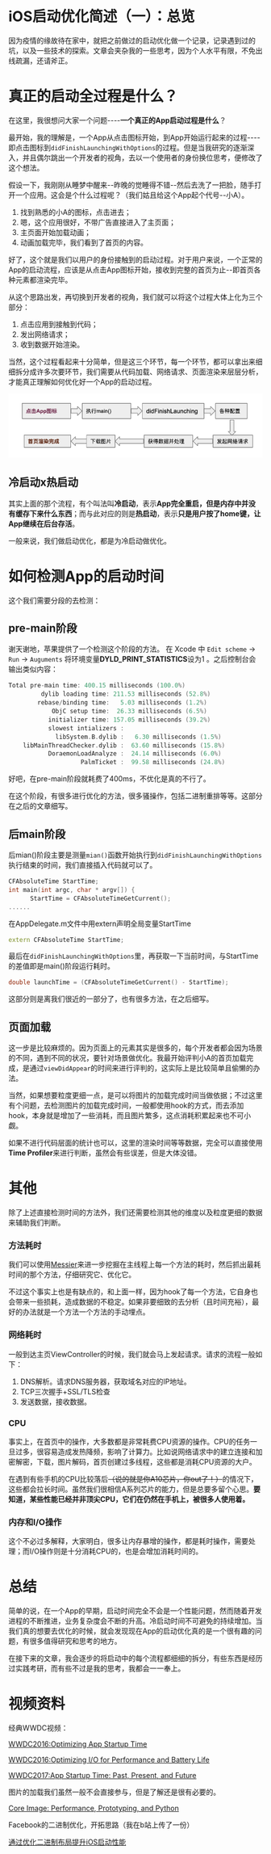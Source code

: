 # iOS启动优化简述（一）：总览
因为疫情的缘故待在家中，就把之前做过的启动优化做一个记录，记录遇到过的坑，以及一些技术的探索。文章会夹杂我的一些思考，因为个人水平有限，不免出线疏漏，还请斧正。

# 真正的启动全过程是什么？
在这里，我很想问大家一个问题----**一个真正的App启动过程是什么**？

最开始，我的理解是，一个App从点击图标开始，到App开始运行起来的过程----即点击图标到`didFinishLaunchingWithOptions`的过程。但是当我研究的逐渐深入，并且偶尔跳出一个开发者的视角，去以一个使用者的身份换位思考，便修改了这个想法。

假设一下，我刚刚从睡梦中醒来--昨晚的觉睡得不错--然后去洗了一把脸，随手打开一个应用。这会是个什么过程呢？（我们姑且给这个App起个代号--小A）。
 
 1. 找到熟悉的小A的图标，点击进去；
 2. 嗯，这个应用很好，不带广告直接进入了主页面；
 3. 主页面开始加载动画；
 4. 动画加载完毕，我们看到了首页的内容。


好了，这个就是我们以用户的身份接触到的启动过程。对于用户来说，一个正常的App的启动流程，应该是从点击App图标开始，接收到完整的首页为止--即首页各种元素都渲染完毕。

从这个思路出发，再切换到开发者的视角，我们就可以将这个过程大体上化为三个部分：
1. 点击应用到接触到代码；
2. 发出网络请求；
3. 收到数据开始渲染。

当然，这个过程看起来十分简单，但是这三个环节，每一个环节，都可以拿出来细细拆分成许多次要环节，我们需要从代码加载、网络请求、页面渲染来层层分析，才能真正理解如何优化好一个App的启动过程。

![过程](https://github.com/BiBoyang/BoyangBlog/blob/master/Image/AppStartUp_00.png?raw=true)


## 冷启动x热启动
其实上面的那个流程，有个叫法叫**冷启动**，表示**App完全重启，但是内存中并没有缓存下来什么东西**；而与此对应的则是**热启动**，表示**只是用户按了home键，让App继续在后台存活**。

一般来说，我们做启动优化，都是为冷启动做优化。


# 如何检测App的启动时间
这个我们需要分段的去检测：

## pre-main阶段
谢天谢地，苹果提供了一个检测这个阶段的方法。
在 Xcode 中 `Edit scheme` -> `Run` -> `Auguments` 将环境变量**DYLD_PRINT_STATISTICS**设为1 。之后控制台会输出类似内容：
```C++
Total pre-main time: 400.15 milliseconds (100.0%)
         dylib loading time: 211.53 milliseconds (52.8%)
        rebase/binding time:   5.03 milliseconds (1.2%)
            ObjC setup time:  26.33 milliseconds (6.5%)
           initializer time: 157.05 milliseconds (39.2%)
           slowest intializers :
             libSystem.B.dylib :   6.30 milliseconds (1.5%)
    libMainThreadChecker.dylib :  63.60 milliseconds (15.8%)
           DoraemonLoadAnalyze :  24.14 milliseconds (6.0%)
                    PalmTicket :  99.58 milliseconds (24.8%)
```
好吧，在pre-main阶段就耗费了400ms，不优化是真的不行了。

在这个阶段，有很多进行优化的方法，很多骚操作，包括二进制重排等等。这部分在之后的文章细写。

## 后main阶段
后mian()阶段主要是测量`mian()`函数开始执行到`didFinishLaunchingWithOptions`执行结束的时间，我们直接插入代码就可以了。

```C++
CFAbsoluteTime StartTime;
int main(int argc, char * argv[]) {
      StartTime = CFAbsoluteTimeGetCurrent();
......
```
在AppDelegate.m文件中用extern声明全局变量StartTime
```C++
extern CFAbsoluteTime StartTime;
```
最后在`didFinishLaunchingWithOptions`里，再获取一下当前时间，与StartTime的差值即是main()阶段运行耗时。
```C++
double launchTime = (CFAbsoluteTimeGetCurrent() - StartTime);
```

这部分则是离我们很近的一部分了，也有很多方法，在之后细写。

## 页面加载
这一步是比较麻烦的。因为页面上的元素其实是很多的，每个开发者都会因为场景的不同，遇到不同的状况，要针对场景做优化。我最开始评判小A的首页加载完成，是通过`viewDidAppear`的时间来进行评判的，这实际上是比较简单且偷懒的办法。

当然，如果想要粒度更细一点，是可以将图片的加载完成时间当做依据；不过这里有个问题，去检测图片的加载完成时间，一般都使用hook的方式，而去添加hook，本身就是增加了一些消耗，而且图片繁多，这点消耗积累起来也不可小觑。

如果不进行代码层面的统计也可以，这里的渲染时间等等数据，完全可以直接使用**Time Profiler**来进行判断，虽然会有些误差，但是大体没错。


# 其他

除了上述直接检测时间的方法外，我们还需要检测其他的维度以及粒度更细的数据来辅助我们判断。
### 方法耗时

我们可以使用[Messier](https://messier.app/)来进一步挖掘在主线程上每一个方法的耗时，然后抓出最耗时间的那个方法，仔细研究它、优化它。

不过这个事实上也是有缺点的，和上面一样，因为hook了每一个方法，它自身也会带来一些损耗，造成数据的不稳定。如果非要细致的去分析（且时间充裕），最好的办法就是一个方法一个方法的手动埋点。

### 网络耗时
一般到达主页ViewController的时候，我们就会马上发起请求。请求的流程一般如下：
1. DNS解析。请求DNS服务器，获取域名对应的IP地址。
2. TCP三次握手+SSL/TLS检查
3. 发送数据，接收数据。
            
### CPU

事实上，在首页中的操作，大多数都是非常耗费CPU资源的操作。CPU的任务一旦过多，很容易造成发热降频，影响了计算力。比如说网络请求中的建立连接和加密解密，下载，图片解码，首页创建过多线程，这些都是消耗CPU资源的大户。

在遇到有些手机的CPU比较落后~~（说的就是你A10芯片，你out了！）~~的情况下，这些都会拉长时间。虽然我们很相信A系列芯片的能力，但是总要多留个心思。**要知道，某些性能已经并非顶尖CPU，它们在仍然在手机上，被很多人使用着。**


### 内存和I/O操作

这个不必过多解释，大家明白，很多让内存暴增的操作，都是耗时操作，需要处理；而I/O操作则是十分消耗CPU的，也是会增加消耗时间的。


# 总结 
简单的说，在一个App的早期，启动时间完全不会是一个性能问题，然而随着开发进程的不断推进，业务复杂度会不断的升高。冷启动时间不可避免的持续增加。当我们真的想要去优化的时候，就会发现现在App的启动优化真的是一个很有趣的问题，有很多值得研究和思考的地方。

在接下来的文章，我会逐步的将启动中的每个流程都细细的拆分，有些东西是经历过实践考研，而有些不过是我的思考，我都会一一奉上。



# 视频资料
经典WWDC视频：

[WWDC2016:Optimizing App Startup Time](https://developer.apple.com/videos/play/wwdc2016/406)

[WWDC2016:Optimizing I/O for Performance and Battery Life](https://developer.apple.com/videos/play/wwdc2016/719/)

[WWDC2017:App Startup Time: Past, Present, and Future](https://developer.apple.com/videos/play/wwdc2017/413/)

图片的加载我们虽然一般不会直接参与，但是了解还是很有必要的。

[Core Image: Performance, Prototyping, and Python](https://developer.apple.com/videos/play/wwdc2018/719/)

Facebook的二进制优化，开拓思路（我在b站上传了一份）

[通过优化二进制布局提升iOS启动性能](https://www.bilibili.com/video/BV1NJ411w7hv) 



